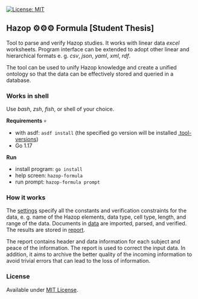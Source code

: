 [![License: MIT](https://img.shields.io/badge/License-MIT-blue.svg)](https://opensource.org/licenses/MIT)   


## Hazop ⚙️⚙️⚙️ Formula [Student Thesis]

Tool to parse and verify Hazop studies. It works with linear data *excel* worksheets. Program interface can be extended to adopt other linear and hierarchical formats e. g. *csv*, *json*, *yaml*, *xml*, *rdf*.

The tool can be used to unify Hazop knowledge and create a unified ontology so that the data can be effectively stored and queried in a database.


### Works in shell

Use *bash*, *zsh*, *fish*, or shell of your choice.

**Requirements** 💀

- with asdf: `asdf install` (the specified go version will be installed [.tool-versions](.tool-versions)) 
- Go 1.17 

**Run**

- install program: `go install`
- help screen: `hazop-formula`
- run prompt: `hazop-formula prompt`


### How it works

The [settings](cfg.toml) specify all the constants and verification constraints for the data, e. g. name of the Hazop elements, data type, cell type, length, and range of the data. Documents in [data](data) are imported, parsed, and verified. The results are stored in [report](report). 

The report contains header and data information for each subject and peace of the information. The report is used to correct the input data. In addition, it aims to archive the better quality of the incoming information to avoid trivial errors that can lead to the loss of information.


### License

Available under [MIT License](LICENSE).